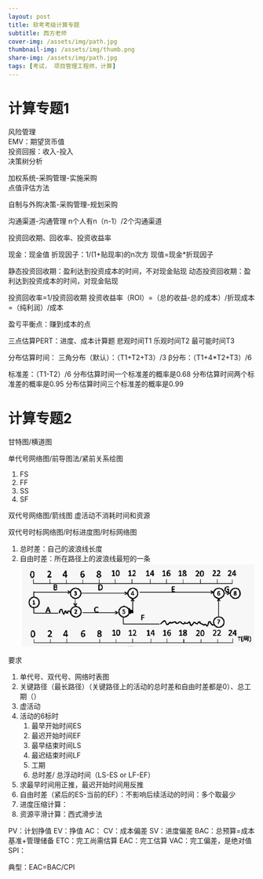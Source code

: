 ```yaml
---
layout: post
title: 软考考级计算专题
subtitle: 西方老师
cover-img: /assets/img/path.jpg
thumbnail-img: /assets/img/thumb.png
share-img: /assets/img/path.jpg
tags: [考试， 项目管理工程师，计算]
---
```


# 计算专题1

风险管理  
EMV：期望货币值  
投资回报：收入-投入  
决策树分析

加权系统-采购管理-实施采购  
点值评估方法

自制与外购决策-采购管理-规划采购

沟通渠道-沟通管理
n个人有n（n-1）/2个沟通渠道

投资回收期、回收率、投资收益率

现金：现金值
折现因子：1/(1+贴现率)的n次方
现值=现金*折现因子

静态投资回收期：盈利达到投资成本的时间，不对现金贴现
动态投资回收期：盈利达到投资成本的时间，对现金贴现

投资回收率=1/投资回收期
投资收益率（ROI）=（总的收益-总的成本）/折现成本=（纯利润）/成本

盈亏平衡点：赚到成本的点

三点估算PERT：进度、成本计算题
悲观时间T1
乐观时间T2
最可能时间T3

分布估算时间：
三角分布（默认）：（T1+T2+T3）/3
β分布：（T1+4*T2+T3）/6

标准差：（T1-T2）/6
分布估算时间一个标准差的概率是0.68
分布估算时间两个标准差的概率是0.95
分布估算时间三个标准差的概率是0.99

# 计算专题2

甘特图/横道图

单代号网络图/前导图法/紧前关系绘图
1. FS
2. FF
3. SS
4. SF

双代号网络图/箭线图
虚活动不消耗时间和资源

双代号时标网络图/时标进度图/时标网络图
1. 总时差：自己的波浪线长度
2. 自由时差：所在路径上的波浪线最短的一条
![Alt text](../assets/img/pm/%E5%8F%8C%E4%BB%A3%E5%8F%B7%E6%97%B6%E6%A0%87%E7%BD%91%E7%BB%9C%E5%9B%BE.png)

要求
1. 单代号、双代号、网络时表图
2. 关键路径（最长路径）（关键路径上的活动的总时差和自由时差都是0）、总工期（）
3. 虚活动
4. 活动的6标时
   1. 最早开始时间ES
   2. 最迟开始时间EF
   3. 最早结束时间LS
   4. 最迟结束时间LF
   5. 工期
   6. 总时差/ 总浮动时间（LS-ES or LF-EF）
5. 求最早时间用正推，最迟开始时间用反推
6. 自由时差（紧后的ES-当前的EF）：不影响后续活动的时间：多个取最少
7. 进度压缩计算：
8. 资源平滑计算：西式滑步法



PV：计划挣值
EV：挣值
AC：
CV：成本偏差
SV：进度偏差
BAC：总预算=成本基准+管理储备
ETC：完工尚需估算
EAC：完工估算
VAC：完工偏差，是绝对值
SPI：

典型：EAC=BAC/CPI